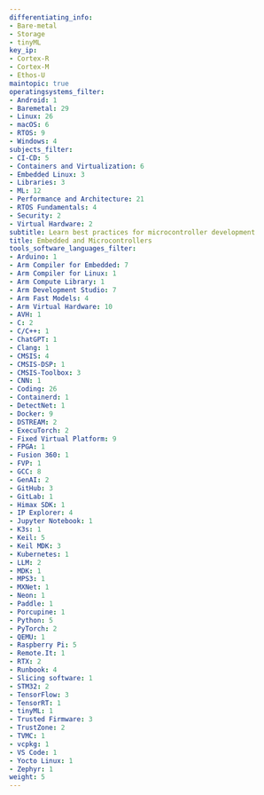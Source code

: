 ```yaml
---
differentiating_info:
- Bare-metal
- Storage
- tinyML
key_ip:
- Cortex-R
- Cortex-M
- Ethos-U
maintopic: true
operatingsystems_filter:
- Android: 1
- Baremetal: 29
- Linux: 26
- macOS: 6
- RTOS: 9
- Windows: 4
subjects_filter:
- CI-CD: 5
- Containers and Virtualization: 6
- Embedded Linux: 3
- Libraries: 3
- ML: 12
- Performance and Architecture: 21
- RTOS Fundamentals: 4
- Security: 2
- Virtual Hardware: 2
subtitle: Learn best practices for microcontroller development
title: Embedded and Microcontrollers
tools_software_languages_filter:
- Arduino: 1
- Arm Compiler for Embedded: 7
- Arm Compiler for Linux: 1
- Arm Compute Library: 1
- Arm Development Studio: 7
- Arm Fast Models: 4
- Arm Virtual Hardware: 10
- AVH: 1
- C: 2
- C/C++: 1
- ChatGPT: 1
- Clang: 1
- CMSIS: 4
- CMSIS-DSP: 1
- CMSIS-Toolbox: 3
- CNN: 1
- Coding: 26
- Containerd: 1
- DetectNet: 1
- Docker: 9
- DSTREAM: 2
- ExecuTorch: 2
- Fixed Virtual Platform: 9
- FPGA: 1
- Fusion 360: 1
- FVP: 1
- GCC: 8
- GenAI: 2
- GitHub: 3
- GitLab: 1
- Himax SDK: 1
- IP Explorer: 4
- Jupyter Notebook: 1
- K3s: 1
- Keil: 5
- Keil MDK: 3
- Kubernetes: 1
- LLM: 2
- MDK: 1
- MPS3: 1
- MXNet: 1
- Neon: 1
- Paddle: 1
- Porcupine: 1
- Python: 5
- PyTorch: 2
- QEMU: 1
- Raspberry Pi: 5
- Remote.It: 1
- RTX: 2
- Runbook: 4
- Slicing software: 1
- STM32: 2
- TensorFlow: 3
- TensorRT: 1
- tinyML: 1
- Trusted Firmware: 3
- TrustZone: 2
- TVMC: 1
- vcpkg: 1
- VS Code: 1
- Yocto Linux: 1
- Zephyr: 1
weight: 5
---
```

